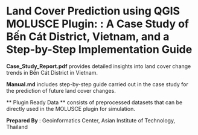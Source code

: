 # Land Cover Prediction using QGIS MOLUSCE Plugin: : A Case Study of Bến Cát District, Vietnam, and a Step-by-Step Implementation Guide

**Case_Study_Report.pdf** provides detailed insights into land cover change trends in Bến Cát District in Vietnam.

**Manual.md** includes step-by-step guide carried out in the case study for the prediction of future land cover changes.

** Plugin Ready Data ** consists of preprocessed datasets that can be directly used in the MOLUSCE plugin for simulation.

**Prepared By** : Geoinformatics Center, Asian Institute of Technology, Thailand
